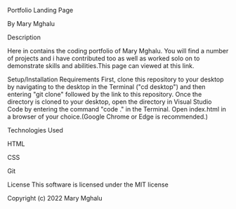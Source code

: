 Portfolio Landing Page

By Mary Mghalu

Description

Here in contains the coding portfolio of Mary Mghalu. You will find a number of projects and i have contributed too as well as worked solo on to demonstrate skills and abilities.This page can viewed at this link.

Setup/Installation Requirements
First, clone this repository to your desktop by navigating to the desktop in the Terminal ("cd desktop") and then entering "git clone" followed by the link to this repository.
Once the directory is cloned to your desktop, open the directory in Visual Studio Code by entering the command "code ." in the Terminal.
Open index.html in a browser of your choice.(Google Chrome or Edge is recommended.)


Technologies Used

HTML

CSS

Git

License
This software is licensed under the MIT license

Copyright (c) 2022 Mary Mghalu
